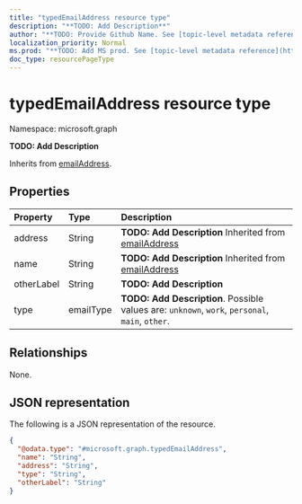 ```yaml
---
title: "typedEmailAddress resource type"
description: "**TODO: Add Description**"
author: "**TODO: Provide Github Name. See [topic-level metadata reference](https://msgo.azurewebsites.net/add/document/guidelines/metadata.html#topic-level-metadata)**"
localization_priority: Normal
ms.prod: "**TODO: Add MS prod. See [topic-level metadata reference](https://msgo.azurewebsites.net/add/document/guidelines/metadata.html#topic-level-metadata)**"
doc_type: resourcePageType
---
```


# typedEmailAddress resource type

Namespace: microsoft.graph

**TODO: Add Description**


Inherits from [emailAddress](../resources/emailaddress.md).

## Properties
|Property|Type|Description|
|:---|:---|:---|
|address|String|**TODO: Add Description** Inherited from [emailAddress](../resources/emailaddress.md)|
|name|String|**TODO: Add Description** Inherited from [emailAddress](../resources/emailaddress.md)|
|otherLabel|String|**TODO: Add Description**|
|type|emailType|**TODO: Add Description**. Possible values are: `unknown`, `work`, `personal`, `main`, `other`.|

## Relationships
None.

## JSON representation
The following is a JSON representation of the resource.
<!-- {
  "blockType": "resource",
  "@odata.type": "microsoft.graph.typedEmailAddress"
}
-->
``` json
{
  "@odata.type": "#microsoft.graph.typedEmailAddress",
  "name": "String",
  "address": "String",
  "type": "String",
  "otherLabel": "String"
}
```


